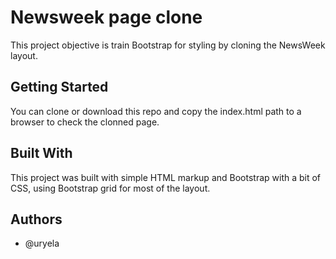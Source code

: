 # Newsweek page clone

This project objective is train Bootstrap for styling by cloning the NewsWeek layout.

## Getting Started

You can clone or download this repo and copy the index.html path to a browser to check the clonned page.

## Built With

This project was built with simple HTML markup and Bootstrap with a bit of CSS, using Bootstrap grid for most of the layout.

## Authors

* @uryela

 